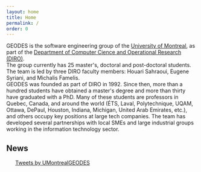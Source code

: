 ```yaml
---
layout: home
title: Home
permalink: /
order: 0
---
```


GEODES is the software engineering group of the [University of Montreal](https://www.umontreal.ca/), as part of the [Department of Computer Cience and Operational Research (DIRO)](https://diro.umontreal.ca/english/home/).<br/>
The group currently has 25 master's, doctoral and post-doctoral students. The team is led by three DIRO faculty members: Houari Sahraoui, Eugene Syriani, and Michalis Famelis.<br/>
GEODES was founded as part of DIRO in 1992. Since then, more than a hundred students have obtained a master's degree and more than thirty have graduated with a PhD. Many of these students are professors in Quebec, Canada, and around the world (ÉTS, Laval, Polytechnique, UQAM, Ottawa, DePaul, Houston, Indiana, Michigan, United Arab Emirates, etc.), and others occupy key positions at large tech companies. The team has developed several partnerships with local SMEs and large industrial groups working in the information technology sector.

## News

<ul>
      <a class="twitter-timeline" href="https://twitter.com/UMontrealGEODES?ref_src=twsrc%5Etfw"
      data-tweet-limit="3"
      data-chrome="noheader nofooter"
      data-width="300"
      data-lang="en">Tweets by UMontrealGEODES</a> <script async src="https://platform.twitter.com/widgets.js" charset="utf-8"></script>
    </ul>